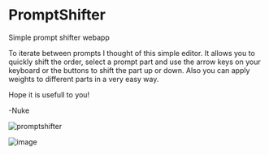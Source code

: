 # PromptShifter
Simple prompt shifter webapp

To iterate between prompts I thought of this simple editor. It allows you to quickly shift the order, select a prompt part and use the arrow keys on your keyboard or the buttons to shift the part up or down. Also you can apply weights to different parts in a very easy way.

Hope it is usefull to you!

-Nuke

![promptshifter](https://github.com/user-attachments/assets/93965e26-6dda-4517-9b72-73f1c7c9d019)


![image](https://github.com/user-attachments/assets/fe16a89a-fc16-4484-a9cf-0a0a1fb69e1b)
